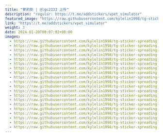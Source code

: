 ```yaml
---
title: "萝莉斯 | @lgc2333 上传"
description: "regular: https://t.me/addstickers/vpet_simulator"
featured_image: "https://raw.githubusercontent.com/kylelin1998/tg-sticker-spreading-worldwide-images/main/img/25e9910c-c008-4e45-b17c-2c709c6ab215.jpg"
link: "https://t.me/addstickers/vpet_simulator"
weight: 3
date: 2024-01-20T08:07:02+08:00
images:
  - https://raw.githubusercontent.com/kylelin1998/tg-sticker-spreading-worldwide-images/main/img/25e9910c-c008-4e45-b17c-2c709c6ab215.jpg
  - https://raw.githubusercontent.com/kylelin1998/tg-sticker-spreading-worldwide-images/main/img/e4b3113d-2f33-4451-a91d-c0091fe890fd.jpg
  - https://raw.githubusercontent.com/kylelin1998/tg-sticker-spreading-worldwide-images/main/img/daf5b8e3-c237-40ba-aa44-5b8c24d064fd.jpg
  - https://raw.githubusercontent.com/kylelin1998/tg-sticker-spreading-worldwide-images/main/img/ca9848ce-bdfd-4651-9350-4c5003549d03.jpg
  - https://raw.githubusercontent.com/kylelin1998/tg-sticker-spreading-worldwide-images/main/img/6d52eb6e-903e-41bc-8f1e-b92f9c831514.jpg
  - https://raw.githubusercontent.com/kylelin1998/tg-sticker-spreading-worldwide-images/main/img/b49b0744-fcee-4098-af7a-d82060c5df44.jpg
  - https://raw.githubusercontent.com/kylelin1998/tg-sticker-spreading-worldwide-images/main/img/192db9f5-64b4-4cb3-aef1-0e8d4cdec022.jpg
  - https://raw.githubusercontent.com/kylelin1998/tg-sticker-spreading-worldwide-images/main/img/6ef19cd7-bc48-497b-98ac-fcdac8323995.jpg
  - https://raw.githubusercontent.com/kylelin1998/tg-sticker-spreading-worldwide-images/main/img/fa9460ed-df9c-4337-adf2-dd4bfb9e90db.jpg
  - https://raw.githubusercontent.com/kylelin1998/tg-sticker-spreading-worldwide-images/main/img/0e664c92-22bd-41f6-aaa7-5c0923e64c14.jpg
  - https://raw.githubusercontent.com/kylelin1998/tg-sticker-spreading-worldwide-images/main/img/34935664-f871-4cf4-823c-b943b888e5d0.jpg
  - https://raw.githubusercontent.com/kylelin1998/tg-sticker-spreading-worldwide-images/main/img/914766fd-f55a-4926-882f-fef327e036ea.jpg
  - https://raw.githubusercontent.com/kylelin1998/tg-sticker-spreading-worldwide-images/main/img/584e4daf-6fe9-45f4-9776-0db9900d07e1.jpg
  - https://raw.githubusercontent.com/kylelin1998/tg-sticker-spreading-worldwide-images/main/img/8eac09e1-1772-4d33-84bb-669f6f3164b0.jpg
  - https://raw.githubusercontent.com/kylelin1998/tg-sticker-spreading-worldwide-images/main/img/2e17352c-cadb-432c-85bf-eb708585aef7.jpg
  - https://raw.githubusercontent.com/kylelin1998/tg-sticker-spreading-worldwide-images/main/img/ccc1740b-4b00-411b-80a5-b7ba461c3419.jpg
  - https://raw.githubusercontent.com/kylelin1998/tg-sticker-spreading-worldwide-images/main/img/f42a74d6-c62f-4419-bcdb-8634eba1bd3f.jpg
  - https://raw.githubusercontent.com/kylelin1998/tg-sticker-spreading-worldwide-images/main/img/891d14d7-088f-4b29-88ac-a28a3c633f08.jpg
  - https://raw.githubusercontent.com/kylelin1998/tg-sticker-spreading-worldwide-images/main/img/9cd4a844-e15e-46ed-9316-3432eacff710.jpg
  - https://raw.githubusercontent.com/kylelin1998/tg-sticker-spreading-worldwide-images/main/img/79422ac3-e919-439b-92cb-5b20704606eb.jpg
---
```

